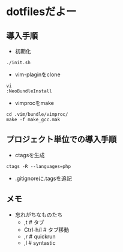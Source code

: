 # dotfilesだよー

## 導入手順

* 初期化

```
./init.sh
```

* vim-plaginをclone

```
vi
:NeoBundleInstall
```

* vimprocをmake

```
cd .vim/bundle/vimproc/
make -f make_gcc.mak
```

## プロジェクト単位での導入手順

* ctagsを生成

```
ctags -R --languages=php
```

* .gitignoreに.tagsを追記

## メモ

* 忘れがちなものたち
	* ,t # タブ
	* Ctrl-h/l # タブ移動
	* ,r # quickrun
	* ,l # syntastic
